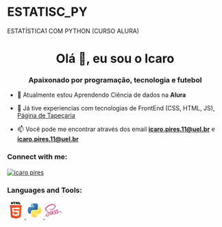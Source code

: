 # ESTATISC_PY
ESTATÍSTICA1 COM PYTHON (CURSO ALURA)
<h1 align="center">Olá 👋, eu sou o Icaro</h1>
<h3 align="center">Apaixonado por programação, tecnologia e futebol </h3>

- 🌱 Atualmente estou Aprendendo Ciência de dados na **Alura**

- 👯 Já tive experiencias com tecnologias de FrontEnd (CSS, HTML, JS), [Página de Tapeçaria](https://github.com/icaropires11/Tapecaria)

- 📫 Você pode me encontrar através dos email **icaro.pires.11@uel.br** e **icaro.pires.11@uel.br**

<h3 align="left">Connect with me:</h3>
<p align="left">
<a href="https://www.linkedin.com/in/icaro-pires-b24837155?lipi=urn%3Ali%3Apage%3Ad_flagship3_profile_view_base_contact_details%3BGgdPfv8aR42uQ0Lyd%2BsxOA%3D%3D" target="blank"><img align="center" src="https://raw.githubusercontent.com/rahuldkjain/github-profile-readme-generator/master/src/images/icons/Social/linked-in-alt.svg" alt="icaro pires" height="30" width="40" /></a>
</p>
<h3 align="left">Languages and Tools:</h3>
<p align="left"> <a href="https://www.w3.org/html/" target="_blank" rel="noreferrer"> <img src="https://raw.githubusercontent.com/devicons/devicon/master/icons/html5/html5-original-wordmark.svg" alt="html5" width="40" height="40"/> </a> <a href="https://www.python.org" target="_blank" rel="noreferrer"> <img src="https://raw.githubusercontent.com/devicons/devicon/master/icons/python/python-original.svg" alt="python" width="40" height="40"/> </a> <a href="https://sass-lang.com" target="_blank" rel="noreferrer"> <img src="https://raw.githubusercontent.com/devicons/devicon/master/icons/sass/sass-original.svg" alt="sass" width="40" height="40"/> </a> </p
